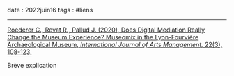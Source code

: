date : 2022juin16
tags : #liens

---------

[Roederer C., Revat R., Pallud J. (2020), Does Digital Mediation Really Change the Museum Experience? Museomix in the Lyon-Fourvière Archaeological Museum, _International Journal of Arts Management,_ 22(3), 108-123.]()

Brève explication